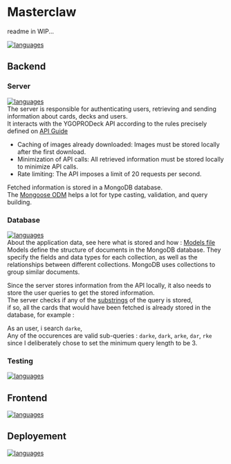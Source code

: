 # Masterclaw

readme in WIP...

[![languages](https://skillicons.dev/icons?i=express,mysql,vite,sass,ts,docker,react,mui,nodejs,mongo,nginx,js,jest,npm)](https://skillicons.dev)

## Backend

### Server

[![languages](https://skillicons.dev/icons?i=nodejs,express)](https://skillicons.dev)  
The server is responsible for authenticating users, retrieving and sending information about cards, decks and users.  
It interacts with the YGOPRODeck API according to the rules precisely defined on [API Guide](https://ygoprodeck.com/api-guide/)

- Caching of images already downloaded: Images must be stored locally after the first download.
- Minimization of API calls: All retrieved information must be stored locally to minimize API calls.
- Rate limiting: The API imposes a limit of 20 requests per second.

Fetched information is stored in a MongoDB database.  
The [Mongoose ODM](https://mongoosejs.com/) helps a lot for type casting, validation, and query building.

### Database

[![languages](https://skillicons.dev/icons?i=mongo)](https://skillicons.dev)  
About the application data, see here what is stored and how : [Models file](./backend/server/mongo/schemas.js)  
Models define the structure of documents in the MongoDB database. They specify the fields and data types for each collection, as well as the relationships between different collections. MongoDB uses collections to group similar documents. 

Since the server stores information from the API locally, it also needs to store the user queries to get the stored information.  
The server checks if any of the [substrings](https://en.wikipedia.org/wiki/Substring) of the query is stored,  
if so, all the cards that would have been fetched is already stored in the database, for example :
  
As an user, i search `darke`,  
Any of the occurences are valid sub-queries : `darke`, `dark`, `arke`, `dar`, `rke`  
since I deliberately chose to set the minimum query length to be 3.

### Testing

[![languages](https://skillicons.dev/icons?i=jest,js)](https://skillicons.dev)

## Frontend
[![languages](https://skillicons.dev/icons?i=react,mui,sass,vite)](https://skillicons.dev)

## Deployement
[![languages](https://skillicons.dev/icons?i=docker)](https://skillicons.dev)

